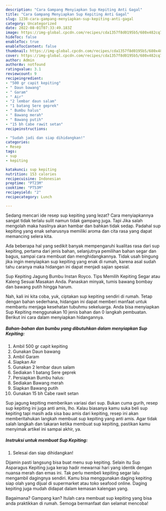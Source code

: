```yaml
---
description: "Cara Gampang Menyiapkan Sup Kepiting Anti Gagal"
title: "Cara Gampang Menyiapkan Sup Kepiting Anti Gagal"
slug: 1238-cara-gampang-menyiapkan-sup-kepiting-anti-gagal
category: Uncategorized
date: 2022-08-01T07:33:49.183Z
image: https://img-global.cpcdn.com/recipes/cda1357f8d0195b5/680x482cq70/sup-kepiting-foto-resep-utama.jpg
hideToc: false
enableToc: true
enableTocContent: false
thumbnail: https://img-global.cpcdn.com/recipes/cda1357f8d0195b5/680x482cq70/sup-kepiting-foto-resep-utama.jpg
cover: https://img-global.cpcdn.com/recipes/cda1357f8d0195b5/680x482cq70/sup-kepiting-foto-resep-utama.jpg
author: Admin
authorAv: notfound
ratingvalue: 3.1
reviewcount: 9
recipeingredient:
- "500 gr capit kepiting"
- " Daun bawang"
- " Garam"
- " Air"
- "2 lembar daun salam"
- "1 batang Sere geprek"
- " Bumbu halus"
- " Bawang merah"
- " Bawang putih"
- "15 bh Cabe rawit setan"
recipeinstructions:

- "Sudah jadi dan siap dihidangkan!"
categories:
- Resep
tags:
- sup
- kepiting

katakunci: sup kepiting 
nutrition: 153 calories
recipecuisine: Indonesian
preptime: "PT23M"
cooktime: "PT53M"
recipeyield: "2"
recipecategory: Lunch

---
```



Sedang mencari ide resep sup kepiting yang lezat? Cara menyiapkannya sangat tidak terlalu sulit namun tidak gampang juga. Tapi Jika salah mengolah maka hasilnya akan hambar dan bahkan tidak sedap. Padahal sup kepiting yang enak seharusnya memiliki aroma dan cita rasa yang dapat memancing selera kita.


Ada beberapa hal yang sedikit banyak mempengaruhi kualitas rasa dari sup kepiting, pertama dari jenis bahan, selanjutnya pemilihan bahan segar dan bagus, sampai cara membuat dan menghidangkannya. Tidak usah bingung jika ingin menyiapkan sup kepiting yang enak di rumah, karena asal sudah tahu caranya maka hidangan ini dapat menjadi sajian spesial.

Sup Kepiting Jagung Bumbu Instan Royco. Tips Memilih Kepiting Segar atau Kaleng Sesuai Masakan Anda. Panaskan minyak, tumis bawang bombay dan bawang putih hingga harum.


Nah, kali ini kita coba, yuk, ciptakan sup kepiting sendiri di rumah. Tetap dengan bahan sederhana, hidangan ini dapat memberi manfaat untuk membantu menjaga kesehatan tubuhmu sekeluarga. Anda bisa menyiapkan Sup Kepiting menggunakan 10 jenis bahan dan 0 langkah pembuatan. Berikut ini cara dalam menyiapkan hidangannya.

<!--inarticleads1-->

##### Bahan-bahan dan bumbu yang dibutuhkan dalam menyiapkan Sup Kepiting:

1. Ambil 500 gr capit kepiting
1. Gunakan  Daun bawang
1. Ambil  Garam
1. Siapkan  Air
1. Gunakan 2 lembar daun salam
1. Sediakan 1 batang Sere geprek
1. Persiapkan  Bumbu halus:
1. Sediakan  Bawang merah
1. Siapkan  Bawang putih
1. Gunakan 15 bh Cabe rawit setan


Sup jagung kepiting memberikan variasi dari sup. Bukan cuma gurih, resep sup kepiting ini juga anti amis, lho. Kalau biasanya kamu suka beli sup kepiting tapi masih ada sisa bau amis dari kepiting, resep ini akan memberitahukan langkah membuat sup kepiting yang anti amis. Agar tidak salah langkah dan takaran ketika membuat sup kepiting, pastikan kamu menyimak artikel ini sampai akhir, ya. 

<!--inarticleads2-->

##### Instruksi untuk membuat Sup Kepiting:


1. Selesai dan siap dihidangkan!

Dijamin pasti langsung bisa buat menu sup kepiting. Selain itu Sup Asparagus Kepiting juga kerap hadir mewarnai hari yang identik dengan nuansa merah dan emas ini. Tak perlu membeli kepiting segar lalu mengambil dagingnya sendiri. Kamu bisa menggunakan daging kepiting siap olah yang dijual di supermarket atau toko seafood online. Daging kepiting juga mudah didapat dalam kemasan kalengan yang. 

Bagaimana? Gampang kan? Itulah cara membuat sup kepiting yang bisa anda praktikkan di rumah. Semoga bermanfaat dan selamat mencoba!
